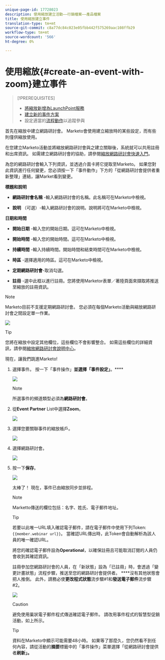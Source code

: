 ```yaml
---
unique-page-id: 17728023
description: 使用縮放建立活動——行銷檔案——產品檔案
title: 使用縮放建立事件
translation-type: tm+mt
source-git-commit: c8a77dc84c023e05fbb442f575269aac108ffb29
workflow-type: tm+mt
source-wordcount: '566'
ht-degree: 0%

---
```



# 使用縮放{#create-an-event-with-zoom}建立事件

>[!PREREQUISITES]
>
>* [將縮放新增為LaunchPoint服務](/help/marketo/product-docs/administration/additional-integrations/add-zoom-as-a-launchpoint-service.md)
>* [建立新的事件方案](/help/marketo/product-docs/demand-generation/events/understanding-events/create-a-new-event-program.md)
>* 設定適當的[流程動作](http://docs.marketo.com/display/DOCS/Flow+Actions)以追蹤參與


首先在縮放中建立網路研討會。 Marketo會使用建立縮放時的某些設定，而有些則僅供縮放使用。

在您建立Marketo活動並將縮放網路研討會與之建立關聯後，系統就可以共用註冊和出席資訊。 如需建立網路研討會的協助，請參閱[縮放網路研討會快速入門](https://support.zoom.us/hc/en-us/articles/200917029-Getting-Started-With-Webinar)。

為您的網路研討會輸入下列資訊，並透過介面卡將它提取至Marketo。 如果您對此資訊進行任何變更，您必須按一下「事件動作」下方的「從網路研討會提供者重新整理」連結，讓Market看到變更。

**標題和說明**

* **網路研討會名稱** -輸入網路研討會的名稱。此名稱可在Marketo中檢視。

* **說明** （可選）-輸入網路研討會的說明。說明將可在Marketo中檢視。

**日期和時間**

* **開始日期** -輸入您的開始日期。這可在Marketo中檢視。

* **開始時間** -輸入您的開始時間。這可在Marketo中檢視。

* **持續時間** -輸入持續時間。開始時間和結束時間可在Marketo中檢視。

* **時區** -選擇適用的時區。這可在Marketo中檢視。

* **定期網路研討會**-取消勾選。

* **註冊** -選中此框以進行註冊。您將使用Marketor表單／著陸頁面來擷取將推送至縮放的註冊資訊。

>[!NOTE]
>
>Marketo目前不支援定期網路研討會。 您必須在每個Marketo活動與縮放網路研討會之間設定單一作業。

![](assets/overview2.png)

>[!TIP]
>
>您將在縮放中設定其他欄位，這些欄位不會影響整合。 如需這些欄位的詳細資訊，請參閱[縮放網路研討會說明中心](https://support.zoom.us/hc/en-us/sections/200324965-Video-Webinar)。

現在，讓我們跳進Marketo!

1. 選擇事件。 按一下「事件操作」**並選擇「事件設定」**。****

   ![](assets/image2015-5-14-14-3a53-3a10-1.png)

   >[!NOTE]
   >
   >所選事件的頻道類型必須為&#x200B;**網路研討會**。

1. 從&#x200B;**Event** **Partner** List中選擇&#x200B;**Zoom**。

   ![](assets/eventsettings1.png)

1. 選擇您要關聯事件的縮放帳戶。

   ![](assets/selectaccount.png)

1. 選擇網路研討會。

   ![](assets/selectevent.png)

1. 按一下&#x200B;**保存**。

   ![](assets/eventsettingssave.png)

   太棒了！ 現在，事件已由縮放同步並排程。

   >[!NOTE]
   >
   >Marketto傳送的欄位包括：名字、姓氏、電子郵件地址。

   >[!TIP]
   >
   >若要以此唯一URL填入確認電子郵件，請在電子郵件中使用下列Token:`{{member.webinar url}}`。 當確認URL傳出時，此Token會自動解析為該人員的唯一確認URL。
   >
   >將您的確認電子郵件設為&#x200B;**Operational**，以確保註冊且可能取消訂閱的人員仍會收到其確認資訊。

   註冊參加您網路研討會的人員，在「新狀態」設為「已註冊」時，會透過「變更計畫狀態」流程步驟，推送至您的網路研討會提供者。 ****&#x200B;沒有其他狀態會把人推倒。 此外，請務必使&#x200B;**更改程式狀態**&#x200B;流步驟#1和&#x200B;**發送電子郵件**&#x200B;流步驟#2。

   ![](assets/goto-webinar-1.png)

   >[!CAUTION]
   >
   >避免使用巢狀電子郵件程式傳送確認電子郵件。 請改用事件程式的智慧型促銷活動，如上所示。

   >[!TIP]
   >
   >資料在Marketo中顯示可能需要48小時。 如果等了那麼久，您仍然看不到任何內容，請從活動的&#x200B;**摘要**&#x200B;標籤中的「事件操作」菜單選擇「從網路研討會提供者&#x200B;**刷新」。**
